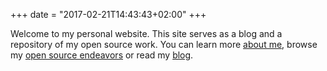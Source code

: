 +++
date = "2017-02-21T14:43:43+02:00"
+++

Welcome to my personal website. This site serves as a blog and a repository of
my open source work. You can learn more [about me](/about/), browse my [open
source endeavors](/projects/) or read my [blog](/blog/).
